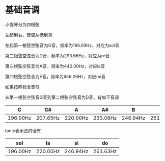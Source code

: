 # 基础音调

小提琴分为四根弦

左起到右，音调从低到高

左起第一根弦空弦音为G音，频率为196.00Hz，对应为sol音

第二根弦空弦音为D音，频率为293.66Hz，对应为re音

第三根弦空弦音为A音，频率为440.00Hz，对应la音

第四根弦空弦音为E音，频率为659.26Hz，对应mi音

如果按照标准音符

从第一根弦空弦音G音到第二根弦空弦音为D音，有如下音调

| G | G# | A | A# | B | C | C# |
|---|----|---|----|---|---|----|
| 196.00Hz | 207.65Hz | 220.00Hz | 233.08Hz | 246.94Hz | 261.63Hz | 277.18Hz |

tonic表示法的话有

| sol | la | si | do |
|-----|----|----|----|
| 196.00Hz | 220.00Hz | 246.94Hz | 261.63Hz |
